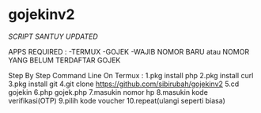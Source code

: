 # gojekinv2

*SCRIPT SANTUY UPDATED*

APPS REQUIRED :
-TERMUX
-GOJEK
-WAJIB NOMOR BARU atau NOMOR YANG BELUM TERDAFTAR GOJEK

Step By Step Command Line On Termux :
1.pkg install php
2.pkg install curl
3.pkg install git
4.git clone https://github.com/sibirubah/gojekinv2
5.cd gojekin
6.php gojek.php
7.masukin nomor hp
8.masukin kode verifikasi(OTP)
9.pilih kode voucher
10.repeat(ulangi seperti biasa)
